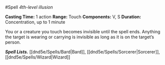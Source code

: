 #Spell
*4th-level illusion*

**Casting Time:** 1 action
**Range:** Touch
**Components:** V, S
**Duration:** Concentration, up to 1 minute

You or a creature you touch becomes invisible until the spell ends. Anything the target is wearing or carrying is invisible as long as it is on the target’s person.

***Spell Lists.*** [[dnd5e/Spells/Bard\|Bard]], [[dnd5e/Spells/Sorcerer\|Sorcerer]], [[dnd5e/Spells/Wizard\|Wizard]]
